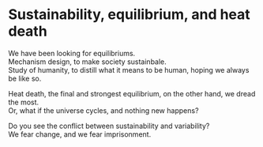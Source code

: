 # Sustainability, equilibrium, and heat death
We have been looking for equilibriums.  
Mechanism design, to make society sustainbale.  
Study of humanity, to distill what it means to be human, hoping we always be like so. 

Heat death, the final and strongest equilibrium, on the other hand, we dread the most.  
Or, what if the universe cycles, and nothing new happens? 

Do you see the conflict between sustainability and variability?  
We fear change, and we fear imprisonment. 
